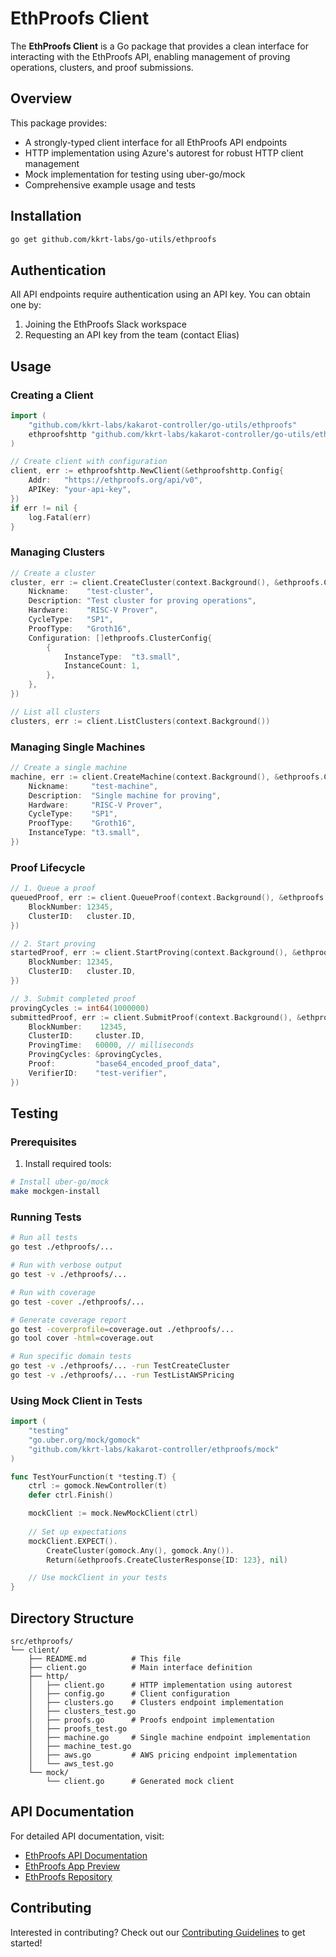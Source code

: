 # EthProofs Client

The **EthProofs Client** is a Go package that provides a clean interface for interacting with the EthProofs API, enabling management of proving operations, clusters, and proof submissions.

## Overview

This package provides:
- A strongly-typed client interface for all EthProofs API endpoints
- HTTP implementation using Azure's autorest for robust HTTP client management
- Mock implementation for testing using uber-go/mock
- Comprehensive example usage and tests

## Installation

```sh
go get github.com/kkrt-labs/go-utils/ethproofs
```

## Authentication

All API endpoints require authentication using an API key. You can obtain one by:
1. Joining the EthProofs Slack workspace
2. Requesting an API key from the team (contact Elias)

## Usage

### Creating a Client

```go
import (
    "github.com/kkrt-labs/kakarot-controller/go-utils/ethproofs"
    ethproofshttp "github.com/kkrt-labs/kakarot-controller/go-utils/ethproofs/client/http"
)

// Create client with configuration
client, err := ethproofshttp.NewClient(&ethproofshttp.Config{
    Addr:   "https://ethproofs.org/api/v0",
    APIKey: "your-api-key",
})
if err != nil {
    log.Fatal(err)
}
```

### Managing Clusters

```go
// Create a cluster
cluster, err := client.CreateCluster(context.Background(), &ethproofs.CreateClusterRequest{
    Nickname:    "test-cluster",
    Description: "Test cluster for proving operations",
    Hardware:    "RISC-V Prover",
    CycleType:   "SP1",
    ProofType:   "Groth16",
    Configuration: []ethproofs.ClusterConfig{
        {
            InstanceType:  "t3.small",
            InstanceCount: 1,
        },
    },
})

// List all clusters
clusters, err := client.ListClusters(context.Background())
```

### Managing Single Machines

```go
// Create a single machine
machine, err := client.CreateMachine(context.Background(), &ethproofs.CreateMachineRequest{
    Nickname:     "test-machine",
    Description:  "Single machine for proving",
    Hardware:     "RISC-V Prover",
    CycleType:    "SP1",
    ProofType:    "Groth16",
    InstanceType: "t3.small",
})
```

### Proof Lifecycle

```go
// 1. Queue a proof
queuedProof, err := client.QueueProof(context.Background(), &ethproofs.QueueProofRequest{
    BlockNumber: 12345,
    ClusterID:   cluster.ID,
})

// 2. Start proving
startedProof, err := client.StartProving(context.Background(), &ethproofs.StartProvingRequest{
    BlockNumber: 12345,
    ClusterID:   cluster.ID,
})

// 3. Submit completed proof
provingCycles := int64(1000000)
submittedProof, err := client.SubmitProof(context.Background(), &ethproofs.SubmitProofRequest{
    BlockNumber:    12345,
    ClusterID:     cluster.ID,
    ProvingTime:   60000, // milliseconds
    ProvingCycles: &provingCycles,
    Proof:         "base64_encoded_proof_data",
    VerifierID:    "test-verifier",
})
```

## Testing

### Prerequisites

1. Install required tools:
```bash
# Install uber-go/mock
make mockgen-install
```

### Running Tests

```bash
# Run all tests
go test ./ethproofs/...

# Run with verbose output
go test -v ./ethproofs/...

# Run with coverage
go test -cover ./ethproofs/...

# Generate coverage report
go test -coverprofile=coverage.out ./ethproofs/...
go tool cover -html=coverage.out

# Run specific domain tests
go test -v ./ethproofs/... -run TestCreateCluster
go test -v ./ethproofs/... -run TestListAWSPricing
```

### Using Mock Client in Tests

```go
import (
    "testing"
    "go.uber.org/mock/gomock"
    "github.com/kkrt-labs/kakarot-controller/ethproofs/mock"
)

func TestYourFunction(t *testing.T) {
    ctrl := gomock.NewController(t)
    defer ctrl.Finish()

    mockClient := mock.NewMockClient(ctrl)
    
    // Set up expectations
    mockClient.EXPECT().
        CreateCluster(gomock.Any(), gomock.Any()).
        Return(&ethproofs.CreateClusterResponse{ID: 123}, nil)

    // Use mockClient in your tests
}
```

## Directory Structure

```
src/ethproofs/
└── client/
    ├── README.md          # This file
    ├── client.go          # Main interface definition
    ├── http/
    │   ├── client.go      # HTTP implementation using autorest
    │   ├── config.go      # Client configuration
    │   ├── clusters.go    # Clusters endpoint implementation
    │   ├── clusters_test.go
    │   ├── proofs.go      # Proofs endpoint implementation
    │   ├── proofs_test.go
    │   ├── machine.go     # Single machine endpoint implementation
    │   ├── machine_test.go
    │   ├── aws.go         # AWS pricing endpoint implementation
    │   └── aws_test.go
    └── mock/
        └── client.go      # Generated mock client
```

## API Documentation

For detailed API documentation, visit:
- [EthProofs API Documentation](https://staging--ethproofs.netlify.app/api.html)
- [EthProofs App Preview](https://staging--ethproofs.netlify.app/)
- [EthProofs Repository](https://github.com/ethproofs/ethproofs)

## Contributing

Interested in contributing? Check out our [Contributing Guidelines](../CONTRIBUTING.md) to get started! 
